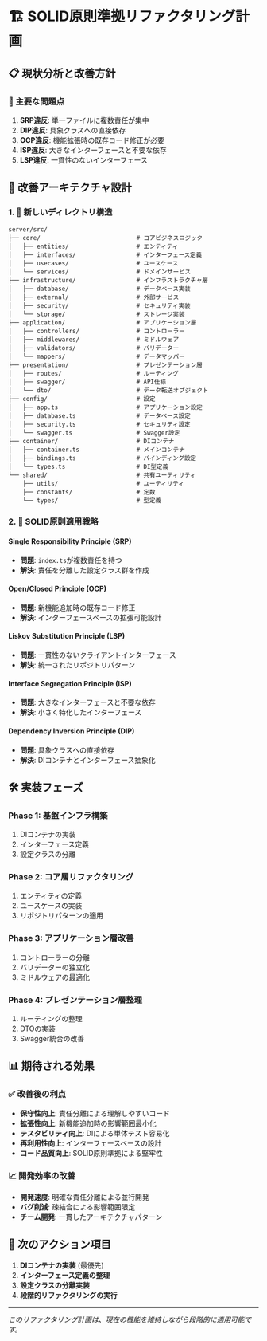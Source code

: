 # 🏗️ SOLID原則準拠リファクタリング計画

## 📋 現状分析と改善方針

### 🔴 主要な問題点

1. **SRP違反**: 単一ファイルに複数責任が集中
2. **DIP違反**: 具象クラスへの直接依存
3. **OCP違反**: 機能拡張時の既存コード修正が必要
4. **ISP違反**: 大きなインターフェースと不要な依存
5. **LSP違反**: 一貫性のないインターフェース

## 🎯 改善アーキテクチャ設計

### 1. 📁 新しいディレクトリ構造

```
server/src/
├── core/                           # コアビジネスロジック
│   ├── entities/                   # エンティティ
│   ├── interfaces/                 # インターフェース定義
│   ├── usecases/                   # ユースケース
│   └── services/                   # ドメインサービス
├── infrastructure/                 # インフラストラクチャ層
│   ├── database/                   # データベース実装
│   ├── external/                   # 外部サービス
│   ├── security/                   # セキュリティ実装
│   └── storage/                    # ストレージ実装
├── application/                    # アプリケーション層
│   ├── controllers/                # コントローラー
│   ├── middlewares/                # ミドルウェア
│   ├── validators/                 # バリデーター
│   └── mappers/                    # データマッパー
├── presentation/                   # プレゼンテーション層
│   ├── routes/                     # ルーティング
│   ├── swagger/                    # API仕様
│   └── dto/                        # データ転送オブジェクト
├── config/                         # 設定
│   ├── app.ts                      # アプリケーション設定
│   ├── database.ts                 # データベース設定
│   ├── security.ts                 # セキュリティ設定
│   └── swagger.ts                  # Swagger設定
├── container/                      # DIコンテナ
│   ├── container.ts                # メインコンテナ
│   ├── bindings.ts                 # バインディング設定
│   └── types.ts                    # DI型定義
└── shared/                         # 共有ユーティリティ
    ├── utils/                      # ユーティリティ
    ├── constants/                  # 定数
    └── types/                      # 型定義
```

### 2. 🔧 SOLID原則適用戦略

#### **Single Responsibility Principle (SRP)**

- **問題**: `index.ts`が複数責任を持つ
- **解決**: 責任を分離した設定クラス群を作成

#### **Open/Closed Principle (OCP)**

- **問題**: 新機能追加時の既存コード修正
- **解決**: インターフェースベースの拡張可能設計

#### **Liskov Substitution Principle (LSP)**

- **問題**: 一貫性のないクライアントインターフェース
- **解決**: 統一されたリポジトリパターン

#### **Interface Segregation Principle (ISP)**

- **問題**: 大きなインターフェースと不要な依存
- **解決**: 小さく特化したインターフェース

#### **Dependency Inversion Principle (DIP)**

- **問題**: 具象クラスへの直接依存
- **解決**: DIコンテナとインターフェース抽象化

## 🛠️ 実装フェーズ

### Phase 1: 基盤インフラ構築

1. DIコンテナの実装
2. インターフェース定義
3. 設定クラスの分離

### Phase 2: コア層リファクタリング

1. エンティティの定義
2. ユースケースの実装
3. リポジトリパターンの適用

### Phase 3: アプリケーション層改善

1. コントローラーの分離
2. バリデーターの独立化
3. ミドルウェアの最適化

### Phase 4: プレゼンテーション層整理

1. ルーティングの整理
2. DTOの実装
3. Swagger統合の改善

## 📊 期待される効果

### ✅ 改善後の利点

- **保守性向上**: 責任分離による理解しやすいコード
- **拡張性向上**: 新機能追加時の影響範囲最小化
- **テスタビリティ向上**: DIによる単体テスト容易化
- **再利用性向上**: インターフェースベースの設計
- **コード品質向上**: SOLID原則準拠による堅牢性

### 📈 開発効率の改善

- **開発速度**: 明確な責任分離による並行開発
- **バグ削減**: 疎結合による影響範囲限定
- **チーム開発**: 一貫したアーキテクチャパターン

## 🎯 次のアクション項目

1. **DIコンテナの実装** (最優先)
2. **インターフェース定義の整理**
3. **設定クラスの分離実装**
4. **段階的リファクタリングの実行**

---

_このリファクタリング計画は、現在の機能を維持しながら段階的に適用可能です。_
